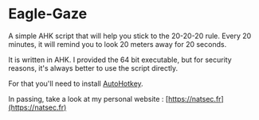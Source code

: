 # Eagle-Gaze
A simple AHK script that will help you stick to the 20-20-20 rule.
Every 20 minutes, it will remind you to look 20 meters away for 20 seconds.

It is written in AHK. I provided the 64 bit executable, but for security reasons, it's always better to use the script directly.

For that you'll need to install [AutoHotkey](https://autohotkey.com).




In passing, take a look at my personal website : [https://natsec.fr](https://natsec.fr)
